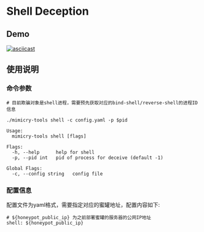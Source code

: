 # Shell Deception

## Demo

[![asciicast](https://asciinema.org/a/Wi4f9iouzHYpAo6faqrPx19dt.svg)](https://asciinema.org/a/Wi4f9iouzHYpAo6faqrPx19dt)

## 使用说明

### 命令参数
```
# 目前欺骗对象是shell进程，需要预先获取对应的bind-shell/reverse-shell的进程ID信息

./mimicry-tools shell -c config.yaml -p $pid

Usage:
  mimicry-tools shell [flags]

Flags:
  -h, --help      help for shell
  -p, --pid int   pid of process for deceive (default -1)

Global Flags:
  -c, --config string   config file

```

### 配置信息

配置文件为yaml格式，需要指定对应的蜜罐地址，配置内容如下:

```
# ${honeypot_public_ip} 为之前部署蜜罐的服务器的公网IP地址
shell: ${honeypot_public_ip}
```

